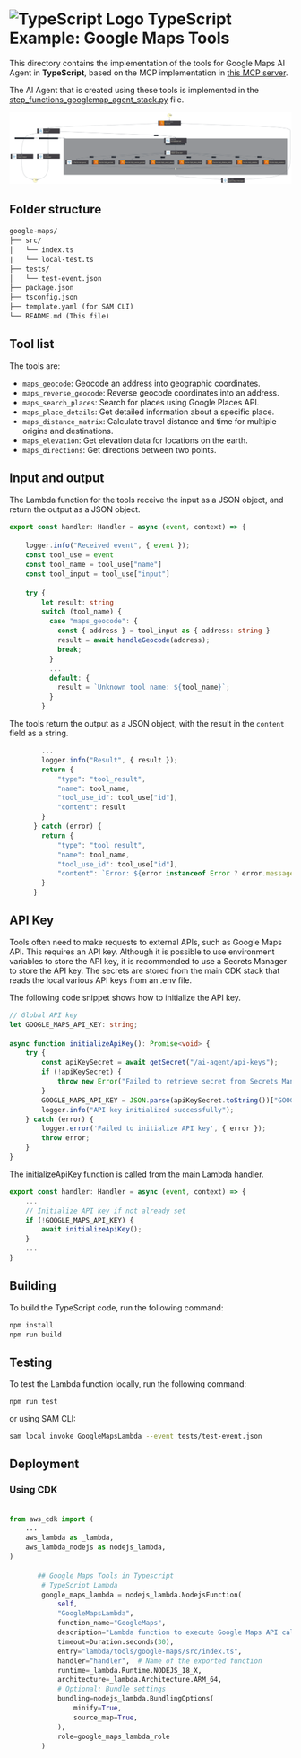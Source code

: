 # ![TypeScript Logo](https://cdn.simpleicons.org/typescript?size=48) TypeScript Example: Google Maps Tools

This directory contains the implementation of the tools for Google Maps AI Agent in **TypeScript**, based on the MCP implementation in [this MCP server](https://github.com/modelcontextprotocol/servers/tree/main/src/google-maps).

The AI Agent that is created using these tools is implemented in the [step_functions_googlemap_agent_stack.py](../../../step_functions_agent/step_functions_googlemap_agent_stack.py) file.

![Google Maps Agent Step Functions](../../../images/GoogleMaps-agent-step-functions.svg)

## Folder structure

```txt
google-maps/
├── src/
│   └── index.ts
|   └── local-test.ts
├── tests/
│   └── test-event.json
├── package.json
├── tsconfig.json
├── template.yaml (for SAM CLI)
└── README.md (This file)
```

## Tool list

The tools are:

* `maps_geocode`: Geocode an address into geographic coordinates.
* `maps_reverse_geocode`: Reverse geocode coordinates into an address.
* `maps_search_places`: Search for places using Google Places API.
* `maps_place_details`: Get detailed information about a specific place.
* `maps_distance_matrix`: Calculate travel distance and time for multiple origins and destinations.
* `maps_elevation`: Get elevation data for locations on the earth.
* `maps_directions`: Get directions between two points.

## Input and output

The Lambda function for the tools receive the input as a JSON object, and return the output as a JSON object.

```typescript
export const handler: Handler = async (event, context) => {

    logger.info("Received event", { event });
    const tool_use = event
    const tool_name = tool_use["name"]
    const tool_input = tool_use["input"]

    try {
        let result: string
        switch (tool_name) {
          case "maps_geocode": {
            const { address } = tool_input as { address: string }
            result = await handleGeocode(address);
            break;
          }
          ...
          default: {
            result = `Unknown tool name: ${tool_name}`;
          }
        }
```

The tools return the output as a JSON object, with the result in the `content` field as a string.

```typescript
        ...
        logger.info("Result", { result });
        return {
            "type": "tool_result",
            "name": tool_name,
            "tool_use_id": tool_use["id"],
            "content": result
        }
      } catch (error) {
        return {
            "type": "tool_result",
            "name": tool_name,
            "tool_use_id": tool_use["id"],
            "content": `Error: ${error instanceof Error ? error.message : String(error)}`
        }
      }
```

## API Key

Tools often need to make requests to external APIs, such as Google Maps API. This requires an API key. Although it is possible to use environment variables to store the API key, it is recommended to use a Secrets Manager to store the API key. The secrets are stored from the main CDK stack that reads the local various API keys from an .env file.

The following code snippet shows how to initialize the API key.

```typescript
// Global API key
let GOOGLE_MAPS_API_KEY: string;

async function initializeApiKey(): Promise<void> {
    try {
        const apiKeySecret = await getSecret("/ai-agent/api-keys");
        if (!apiKeySecret) {
            throw new Error("Failed to retrieve secret from Secrets Manager");
        }
        GOOGLE_MAPS_API_KEY = JSON.parse(apiKeySecret.toString())["GOOGLE_MAPS_API_KEY"];
        logger.info("API key initialized successfully");
    } catch (error) {
        logger.error('Failed to initialize API key', { error });
        throw error;
    }
}
```

The initializeApiKey function is called from the main Lambda handler.

```typescript
export const handler: Handler = async (event, context) => {
    ...
    // Initialize API key if not already set
    if (!GOOGLE_MAPS_API_KEY) {
        await initializeApiKey();
    }
    ...
}
```

## Building

To build the TypeScript code, run the following command:

```bash
npm install
npm run build
```

## Testing

To test the Lambda function locally, run the following command:

```bash
npm run test
```

or using SAM CLI:

```bash
sam local invoke GoogleMapsLambda --event tests/test-event.json
```

## Deployment

### Using CDK

```python

from aws_cdk import (
    ...
    aws_lambda as _lambda,
    aws_lambda_nodejs as nodejs_lambda,
)

       ## Google Maps Tools in Typescript
        # TypeScript Lambda
        google_maps_lambda = nodejs_lambda.NodejsFunction(
            self, 
            "GoogleMapsLambda",
            function_name="GoogleMaps",
            description="Lambda function to execute Google Maps API calls.",
            timeout=Duration.seconds(30),
            entry="lambda/tools/google-maps/src/index.ts", 
            handler="handler",  # Name of the exported function
            runtime=_lambda.Runtime.NODEJS_18_X,
            architecture=_lambda.Architecture.ARM_64,
            # Optional: Bundle settings
            bundling=nodejs_lambda.BundlingOptions(
                minify=True,
                source_map=True,
            ),
            role=google_maps_lambda_role
        )
```
